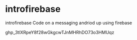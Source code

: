 # introfirebase
introfirebase
Code on a messaging andriod up using firebase

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
